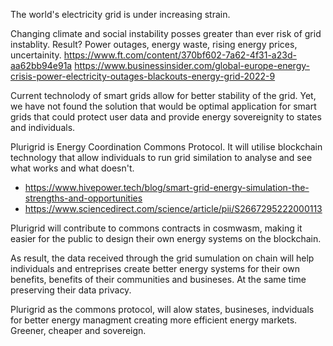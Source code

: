 The world's electricity grid is under increasing strain.

Changing climate and social instability posses greater than ever risk of grid instablity. Result? Power outages, energy waste, rising energy prices, uncertainity. 
https://www.ft.com/content/370bf602-7a62-4f31-a23d-aa62bb94e91a
https://www.businessinsider.com/global-europe-energy-crisis-power-electricity-outages-blackouts-energy-grid-2022-9

Current technolody of smart grids allow for better stability of the grid. Yet, we have not found the solution that would be optimal application for smart grids that could protect user data and provide energy sovereignity to states and individuals. 

Plurigrid is Energy Coordination Commons Protocol. It will utilise blockchain technology that allow individuals to run grid similation to analyse and see what works and what doesn't. 
- https://www.hivepower.tech/blog/smart-grid-energy-simulation-the-strengths-and-opportunities
- https://www.sciencedirect.com/science/article/pii/S2667295222000113

Plurigrid will contribute to commons contracts in cosmwasm, making it easier for the public to design their own energy systems on the blockchain.

As result, the data received through the grid sumulation on chain will help individuals and entreprises create better energy systems for their own benefits, benefits of their communities and busineses. At the same time preserving their data privacy. 

Plurigrid as the commons protocol, will alow states, busineses, indviduals for better energy managment creating more efficient energy markets. Greener, cheaper and sovereign.


